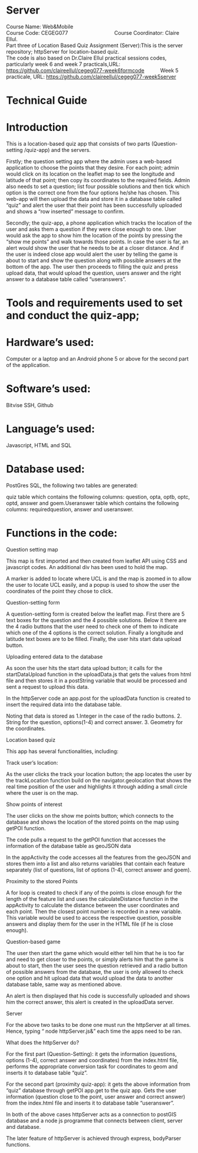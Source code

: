 # Server
Course Name: Web&Mobile                                                                                                               
Course Code: CEGEG077                                                                                                                   
Course Coordinator: Claire Ellul.                                                                                                          
Part three of Location Based Quiz Assignment (Server):This is the server repository; httpServer for location-based quiz.                  
The code is also based on Dr.Claire Ellul practical sessions codes, particularly week 6 and week 7 practicals,URL: https://github.com/claireellul/cegeg077-week6formcode                                                                                     
Week 5 practicale, URL: https://github.com/claireellul/cegeg077-week5server



# Technical Guide

# Introduction

This is a
location-based quiz app that consists of two parts (Question-setting /quiz-app)
and the servers. 

Firstly;
the question setting app where the admin uses a web-based application to choose
the points that they desire. For each point; admin would click on its location
on the leaflet map to see the longitude and latitude of that point; then copy
its coordinates to the required fields. Admin also needs to set a question;
list four possible solutions and then tick which option is the correct one from
the four options he/she has chosen. 
This web-app will then upload the data and store it in a database table called
“quiz” and alert the user that their point has been successfully uploaded and
shows a “row inserted” message to confirm.

Secondly;
the quiz-app, a phone application which tracks the location of the user and
asks them a question if they were close enough to one. User would ask the app
to show him the location of the points by pressing the “show me points” and
walk towards those points. In case the user is far, an alert would show the
user that he needs to be at a closer distance. And if the user is indeed close
app would alert the user by telling the game is about to start and show the
question along with possible answers at the bottom of the app.
The user then proceeds to filling the quiz and press upload data, that would
upload the question, users answer and the right answer to a database table
called “useranswers”.

# Tools and requirements used to set and conduct the quiz-app;

# Hardware’s used:

Computer or
a laptop and an Android phone 5 or above for the second part of the
application.

# Software’s used:

Bitvise
SSH, Github

# Language’s used:

Javascript,
HTML and SQL

# Database used:

PostGres
SQL, the following two tables are generated: 

quiz table which contains the
following columns: question, opta, optb, optc, optd, answer and goem.Useranswer table which contains the
following columns: requiredquestion, answer and useranswer.



# Functions in the code:

Question
setting map

This map is
first imported and then created from leaflet API using CSS and javascript
codes. An additional div has been used to hold the map.

A marker is
added to locate where UCL is and the map is zoomed in to allow the user to
locate UCL easily, and a popup is used to show the user the coordinates of the
point they chose to click. 

Question-setting form

A
question-setting form is created below the leaflet map. First there are 5 text
boxes for the question and the 4 possible solutions. Below it there are the 4
radio buttons that the user need to check one of them to indicate which one of
the 4 options is the correct solution. Finally a longitude and latitude text
boxes are to be filled. Finally, the user hits start data upload button.

Uploading entered data to the database

As soon the
user hits the start data upload button; it calls for the startDataUpload
function in the uploadData.js that gets the values from html file and then
stores it in a postString variable that would be processed and sent a request
to upload this data.

In the
httpServer code an app.post for the uploadData function is created to insert
the required data into the database table.

Noting that
data is stored as 1.Integer in the case of the radio buttons. 2. String for the
question, options(1-4) and correct answer. 3. Geometry for the coordinates.

Location based quiz

This app
has several functionalities, including:

Track user’s location:

As the user
clicks the track your location button; the app locates the user by the
trackLocation function build on the navigator.geolocation that shows the real
time position of the user and highlights it through adding a small circle where
the user is on the map.

Show points of interest

The user
clicks on the show me points button; which connects to the database and shows
the location of the stored points on the map using getPOI function. 

The code
pulls a request to the getPOI function that accesses the information of the
database table as geoJSON data

In the
appActivity the code accesses all the features from the geoJSON and stores them
into a list and also returns variables that contain each feature separately (list
of questions, list of options (1-4), correct answer and goem).

Proximity to the stored Points

A for loop
is created to check if any of the points is close enough for the length of the
feature list and uses the calculateDistance function in the appActivity to
calculate the distance between the user coordinates and each point. Then the
closest point number is recorded in a new variable. This variable would be used
to access the respective question, possible answers and display them for the
user in the HTML file (if he is close enough).

Question-based game

The user
then start the game which would either tell him that he is too far and need to
get closer to the points, or simply alerts him that the game is about to start,
then the user sees the question retrieved and a radio button of possible
answers from the database, the user is only allowed to check one option and hit
upload data that would upload the data to another database table, same way as
mentioned above. 

An alert is
then displayed that his code is successfully uploaded and shows him the correct
answer, this alert is created in the uploadData server.

Server

For the
above two tasks to be done one must run the httpServer at all times. Hence,
typing “ node httpServer.js&” each time the apps need to be ran. 

What does
the httpServer do?

For the
first part (Question-Setting): it gets the information (questions, options
(1-4), correct answer and coordinates) from the index.html file, performs the appropriate
conversion task for coordinates to geom and inserts it to database table “quiz”.

For the
second part (proximity quiz-app): it gets the above information from “quiz”
database through getPOI app.get to the quiz app. 
Gets the user information (question close to the point, user answer and correct
answer) from the index.html file and inserts it to database table “useranswer”.

In both of
the above cases httpServer acts as a connection to postGIS database and a node
js programme that connects between client, server and database.  

The later
feature of httpServer is achieved through express, bodyParser functions.

